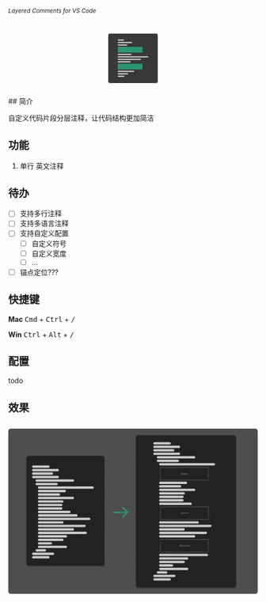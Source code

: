 <sub><em>Layered Comments for VS Code</em></sub>
<h1 align="center">
  <img src="./assets/logo.png" height="100">
</h1>
## 简介

自定义代码片段分层注释，让代码结构更加简洁

## 功能

1. 单行 英文注释

## 待办

- [ ] 支持多行注释
- [ ] 支持多语言注释
- [ ] 支持自定义配置
   - [ ] 自定义符号
   - [ ] 自定义宽度
   - [ ] ...
- [ ] 锚点定位???

## 快捷键

 **Mac**
<kbd>Cmd</kbd> + <kbd>Ctrl</kbd> + <kbd>/</kbd>

**Win**
<kbd>Ctrl</kbd> + <kbd>Alt</kbd> + <kbd>/</kbd>

## 配置

todo

## 效果
<h2 align="center">
  <img src="./assets/effect.png">
</h2>
